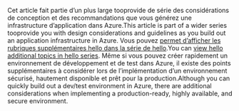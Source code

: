 <span data-ttu-id="62e9a-101">Cet article fait partie d’un plus large tooprovide de série des considérations de conception et des recommandations que vous générez une infrastructure d’application dans Azure.</span><span class="sxs-lookup"><span data-stu-id="62e9a-101">This article is part of a wider series tooprovide you with design considerations and guidelines as you build out an application infrastructure in Azure.</span></span> <span data-ttu-id="62e9a-102">Vous pouvez [permet d’afficher les rubriques supplémentaires hello dans la série de hello](#next-steps).</span><span class="sxs-lookup"><span data-stu-id="62e9a-102">You can [view hello additional topics in hello series](#next-steps).</span></span> <span data-ttu-id="62e9a-103">Même si vous pouvez créer rapidement un environnement de développement et de test dans Azure, il existe des points supplémentaires à considérer lors de l’implémentation d’un environnement sécurisé, hautement disponible et prêt pour la production.</span><span class="sxs-lookup"><span data-stu-id="62e9a-103">Although you can quickly build out a dev/test environment in Azure, there are additional considerations when implementing a production-ready, highly available, and secure environment.</span></span>

